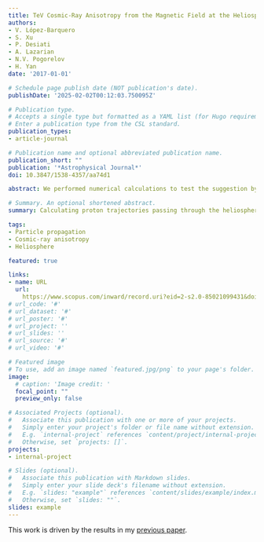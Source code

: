 ```yaml
---
title: TeV Cosmic-Ray Anisotropy from the Magnetic Field at the Heliospheric Boundary
authors:
- V. López-Barquero
- S. Xu
- P. Desiati
- A. Lazarian
- N.V. Pogorelov
- H. Yan
date: '2017-01-01'

# Schedule page publish date (NOT publication's date).
publishDate: '2025-02-02T00:12:03.750095Z'

# Publication type.
# Accepts a single type but formatted as a YAML list (for Hugo requirements).
# Enter a publication type from the CSL standard.
publication_types:
- article-journal

# Publication name and optional abbreviated publication name.
publication_short: ""
publication: '*Astrophysical Journal*'
doi: 10.3847/1538-4357/aa74d1

abstract: We performed numerical calculations to test the suggestion by Desiati and Lazarian that the anisotropies of TeV cosmic rays may arise from their interactions with the heliosphere. For this purpose, we used a magnetic field model of the heliosphere and performed direct numerical calculations of particle trajectories. Unlike earlier papers testing the idea, we did not employ time-reversible techniques that are based on Liouville’s theorem. We showed numerically that for scattering by the heliosphere, the conditions of Liouville’s theorem are not satisfied, and the adiabatic approximation and time-reversibility of the particle trajectories are not valid. Our results indicate sensitivity to the magnetic structure of the heliospheric magnetic field, and we expect that this will be useful for probing this structure in future research.

# Summary. An optional shortened abstract.
summary: Calculating proton trajectories passing through the heliosphere.

tags:
- Particle propagation
- Cosmic-ray anisotropy
- Heliosphere

featured: true

links:
- name: URL
  url: 
    https://www.scopus.com/inward/record.uri?eid=2-s2.0-85021099431&doi=10.3847%2f1538-4357%2faa74d1&partnerID=40&md5=2e3df23507f006dfbecee5576e997417
# url_code: '#'
# url_dataset: '#'
# url_poster: '#'
# url_project: ''
# url_slides: ''
# url_source: '#'
# url_video: '#'

# Featured image
# To use, add an image named `featured.jpg/png` to your page's folder. 
image:
  # caption: 'Image credit: '
  focal_point: ""
  preview_only: false

# Associated Projects (optional).
#   Associate this publication with one or more of your projects.
#   Simply enter your project's folder or file name without extension.
#   E.g. `internal-project` references `content/project/internal-project/index.md`.
#   Otherwise, set `projects: []`.
projects:
- internal-project

# Slides (optional).
#   Associate this publication with Markdown slides.
#   Simply enter your slide deck's filename without extension.
#   E.g. `slides: "example"` references `content/slides/example/index.md`.
#   Otherwise, set `slides: ""`.
slides: example
---
```


This work is driven by the results in my [previous paper](/publication/lopez-barquero-2016/).
